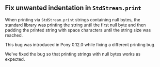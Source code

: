 ## Fix unwanted indentation in `StdStream.print`

When printing via `StdStream.print` strings containing null bytes, the standard library was printing the string until the first null byte and then padding the printed string with space characters until the string size was reached.

This bug was introduced in Pony 0.12.0 while fixing a different printing bug.

We've fixed the bug so that printing strings with null bytes works as expected.
